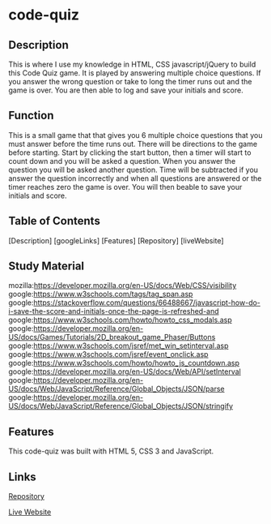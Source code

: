 # code-quiz


## Description
This is where I use my knowledge in HTML, CSS javascript/jQuery to build this Code Quiz game. It is played by answering multiple choice questions. If you answer the wrong question or take to long the timer runs out and the game is over. You are then able to log and save your initials and score.

## Function
This is a small game that that gives you 6 multiple choice questions that you must answer before the time runs out. There will be directions to the game before starting. Start by clicking the start button, then a timer will start to count down and you will be asked a question. When you answer the question you will be asked another question. Time will be subtracted if you answer the question incorrectly and when all questions are answered or the timer reaches zero the game is over. You will then beable to save your initials and score.


## Table of Contents

[Description]
[googleLinks]
[Features]
[Repository]
[liveWebsite]


## Study Material

<a>mozilla:<a href="#">https://developer.mozilla.org/en-US/docs/Web/CSS/visibility
<a>google:<a href="#">https://www.w3schools.com/tags/tag_span.asp
<a>google:<a href="#">https://stackoverflow.com/questions/66488667/javascript-how-do-i-save-the-score-and-initials-once-the-page-is-refreshed-and
<a>google:<a href="#">https://www.w3schools.com/howto/howto_css_modals.asp
<a>google:<a href="#">https://developer.mozilla.org/en-US/docs/Games/Tutorials/2D_breakout_game_Phaser/Buttons
<a>google:<a href="#">https://www.w3schools.com/jsref/met_win_setinterval.asp
<a>google:<a href="#">https://www.w3schools.com/jsref/event_onclick.asp
<a>google:<a hred="#">https://www.w3schools.com/howto/howto_js_countdown.asp
<a>google:<a hred="#">https://developer.mozilla.org/en-US/docs/Web/API/setInterval
<a>google:<a hred="#">https://developer.mozilla.org/en-US/docs/Web/JavaScript/Reference/Global_Objects/JSON/parse
<a>google:<a hred="#">https://developer.mozilla.org/en-US/docs/Web/JavaScript/Reference/Global_Objects/JSON/stringify

## Features
This code-quiz was built with HTML 5, CSS 3 and JavaScript.

## Links
[Repository](https://github.com/jmoniz155/code-quiz)

[Live Website](https://jmoniz155.github.io/code-quiz/)

